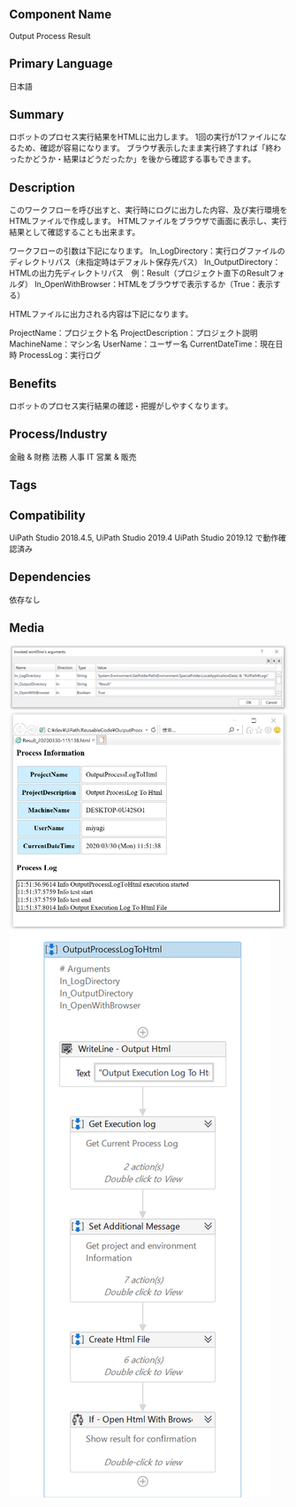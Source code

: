 ## Component Name

Output Process Result

## Primary Language

日本語

## Summary

ロボットのプロセス実行結果をHTMLに出力します。
1回の実行が1ファイルになるため、確認が容易になります。
ブラウザ表示したまま実行終了すれば「終わったかどうか・結果はどうだったか」を後から確認する事もできます。

## Description

このワークフローを呼び出すと、実行時にログに出力した内容、及び実行環境をHTMLファイルで作成します。
HTMLファイルをブラウザで画面に表示し、実行結果として確認することも出来ます。

ワークフローの引数は下記になります。
In_LogDirectory：実行ログファイルのディレクトリパス（未指定時はデフォルト保存先パス）
In_OutputDirectory：HTMLの出力先ディレクトリパス　例：Result（プロジェクト直下のResultフォルダ）
In_OpenWithBrowser：HTMLをブラウザで表示するか（True：表示する）

HTMLファイルに出力される内容は下記になります。

ProjectName：プロジェクト名
ProjectDescription：プロジェクト説明
MachineName：マシン名
UserName：ユーザー名
CurrentDateTime：現在日時
ProcessLog：実行ログ

## Benefits

ロボットのプロセス実行結果の確認・把握がしやすくなります。

## Process/Industry

金融 & 財務 法務 人事 IT 営業 & 販売

## Tags

## Compatibility

UiPath Studio 2018.4.5, UiPath Studio 2019.4 UiPath Studio 2019.12 で動作確認済み

## Dependencies

依存なし

## Media

<img src="/OutputProcessLogToHtml/images/argument.png" alt=""><br>
<img src="/OutputProcessLogToHtml/images/html.png" alt=""><br>
<img src="/OutputProcessLogToHtml/images/workflow.png" alt="">
